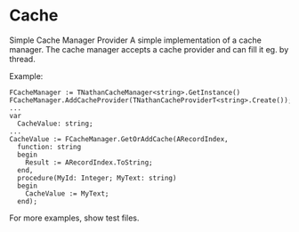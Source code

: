 # Cache
Simple Cache Manager Provider
A simple implementation of a cache manager. The cache manager accepts a cache provider and can fill it eg. by thread.

Example:

```delphi
FCacheManager := TNathanCacheManager<string>.GetInstance()
FCacheManager.AddCacheProvider(TNathanCacheProviderT<string>.Create());
...
var
  CacheValue: string;
...
CacheValue := FCacheManager.GetOrAddCache(ARecordIndex,
  function: string
  begin
    Result := ARecordIndex.ToString;
  end,
  procedure(MyId: Integer; MyText: string)
  begin
    CacheValue := MyText;
  end);
```
For more examples, show test files.
